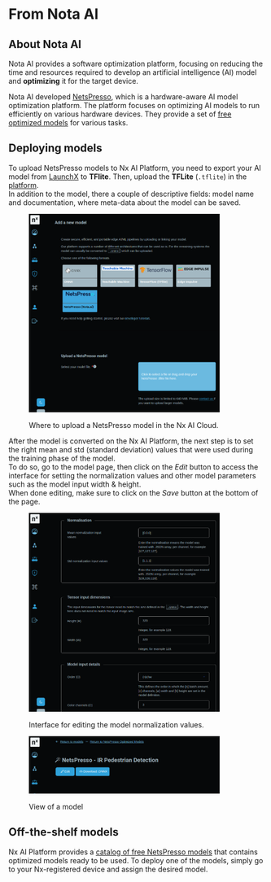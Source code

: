 # From Nota AI

## About Nota AI

Nota AI provides a software optimization platform, focusing on reducing the time and resources required to develop an artificial intelligence (AI) model and **optimizing** it for the target device.

Nota AI developed [NetsPresso](https://www.nota.ai/netspresso), which is a hardware-aware AI model optimization platform. The platform focuses on optimizing AI models to run efficiently on various hardware devices. They provide a set of [free optimized models](https://launchx.netspresso.ai/models) for various tasks.

## Deploying models

To upload NetsPresso models to Nx AI Platform, you need to export your AI model from [LaunchX](https://launchx.netspresso.ai/main) to **TFlite**. Then, upload the **TFLite** (`.tflite`) in the [platform](https://admin.sclbl.net/create#tflite-upload-wrapper). \
In addition to the model, there a couple of descriptive fields: model name and documentation, where meta-data about the model can be saved.

<figure><img src="../../.gitbook/assets/upload-netspresso.png" alt="" width="375"><figcaption><p>Where to upload a NetsPresso model in the Nx AI Cloud.</p></figcaption></figure>

After the model is converted on the Nx AI Platform, the next step is to set the right mean and std (standard deviation) values that were used during the training phase of the model. \
To do so, go to the model page, then click on the _Edit_ button to access the interface for setting the normalization values and other model parameters such as the model input width & height.\
When done editing, make sure to click on the _Save_ button at the bottom of the page.

<div>

<figure><img src="../../.gitbook/assets/model-edit.png" alt="" width="375"><figcaption><p>Interface for editing the model normalization values.</p></figcaption></figure>

 

<figure><img src="../../.gitbook/assets/model-page.png" alt="" width="375"><figcaption><p>View of a model</p></figcaption></figure>

</div>

## Off-the-shelf models

Nx AI Platform provides a [catalog of free NetsPresso models](https://admin.sclbl.net/catalogue/66be5748-1035-4ae7-aa95-e6e1d8ec73c5) that contains optimized models ready to be used. To deploy one of the models, simply go to your Nx-registered device and assign the desired model.
